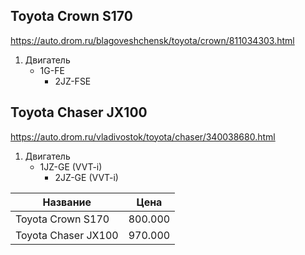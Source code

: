## Toyota Crown S170
<https://auto.drom.ru/blagoveshchensk/toyota/crown/811034303.html>
1. Двигатель 
   - 1G-FE
	 - 2JZ-FSE
## Toyota Chaser JX100
<https://auto.drom.ru/vladivostok/toyota/chaser/340038680.html>
1. Двигатель 
   - 1JZ-GE (VVT-i)
	 - 2JZ-GE (VVT-i) 



Название| Цена
------------ | -------------
Toyota Crown S170| 800.000
Toyota Chaser JX100| 970.000
